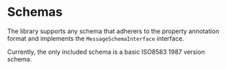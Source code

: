 # Schemas
The library supports any schema that adherers to the property annotation format and implements the `MessageSchemaInterface`
interface. 

Currently, the only included schema is a basic ISO8583 1987 version schema.